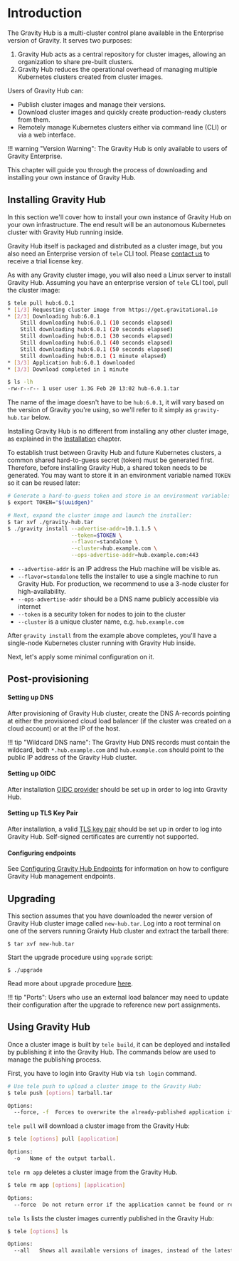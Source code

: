 # Introduction

The Gravity Hub is a multi-cluster control plane available in the Enterprise
version of Gravity. It serves two purposes:

1. Gravity Hub acts as a central repository for cluster images, allowing an
   organization to share pre-built clusters.
2. Gravity Hub reduces the operational overhead of managing multiple Kubernetes
   clusters created from cluster images.

Users of Gravity Hub can:

* Publish cluster images and manage their versions.
* Download cluster images and quickly create production-ready clusters from them.
* Remotely manage Kubernetes clusters either via command line (CLI) or via a web interface.

!!! warning "Version Warning":
    The Gravity Hub is only available to users of Gravity Enterprise.

This chapter will guide you through the process of downloading and installing
your own instance of Gravity Hub.

## Installing Gravity Hub

In this section we'll cover how to install your own instance of Gravity Hub
on your own infrastructure. The end result will be an autonomous Kubernetes 
cluster with Gravity Hub running inside.

Gravity Hub itself is packaged and distributed as a cluster image, but you
also need an Enterprise version of `tele` CLI tool.  Please
[contact us](https://gravitational.com/gravity/demo/) to receive a trial license
key.

As with any Gravity cluster image, you will also need a Linux server to install
Gravity Hub. Assuming you have an enterprise version of `tele` CLI tool, pull
the cluster image:

```bash
$ tele pull hub:6.0.1
* [1/3] Requesting cluster image from https://get.gravitational.io
* [2/3] Downloading hub:6.0.1
	Still downloading hub:6.0.1 (10 seconds elapsed)
	Still downloading hub:6.0.1 (20 seconds elapsed)
	Still downloading hub:6.0.1 (30 seconds elapsed)
	Still downloading hub:6.0.1 (40 seconds elapsed)
	Still downloading hub:6.0.1 (50 seconds elapsed)
	Still downloading hub:6.0.1 (1 minute elapsed)
* [3/3] Application hub:6.0.1 downloaded
* [3/3] Download completed in 1 minute

$ ls -lh
-rw-r--r-- 1 user user 1.3G Feb 20 13:02 hub-6.0.1.tar
```

The name of the image doesn't have to be `hub:6.0.1`, it will vary based on the
version of Gravity you're using, so we'll refer to it simply as
`gravity-hub.tar` below.

Installing Gravity Hub is no different from installing any other cluster image,
as explained in the [Installation](/installation/) chapter.

To establish trust between Gravity Hub and future Kubernetes clusters, a common
shared hard-to-guess secret (token) must be generated first. Therefore, before
installing Gravity Hub, a shared token needs to be generated. You may want to 
store it in an environment variable named `TOKEN` so it can be reused later:

```bash
# Generate a hard-to-guess token and store in an environment variable:
$ export TOKEN="$(uuidgen)"

# Next, expand the cluster image and launch the installer:
$ tar xvf ./gravity-hub.tar
$ ./gravity install --advertise-addr=10.1.1.5 \
                    --token=$TOKEN \
                    --flavor=standalone \
                    --cluster=hub.example.com \
                    --ops-advertise-addr=hub.example.com:443
```

* `--advertise-addr` is an IP address the Hub machine will be visible as.
* `--flavor=standalone` tells the installer to use a single machine to run
  Gravity Hub.  For production, we recommend to use a 3-node cluster for
  high-availability.
* `--ops-advertise-addr` should be a DNS name publicly accessible via internet
* `--token` is a security token for nodes to join to the cluster
* `--cluster` is a unique cluster name, e.g. `hub.example.com`

After `gravity install` from the example above completes, you'll have a single-node 
Kubernetes cluster running with Gravity Hub inside.

Next, let's apply some minimal configuration on it.

## Post-provisioning

#### Setting up DNS

After provisioning of Gravity Hub cluster, create the DNS A-records pointing at
either the provisioned cloud load balancer (if the cluster was created on a
cloud account) or at the IP of the host.

!!! tip "Wildcard DNS name":
      The Gravity Hub DNS records must contain the wildcard, both `*.hub.example.com`
      and `hub.example.com` should point to the public IP address of the
      Gravity Hub cluster.

#### Setting up OIDC

After installation [OIDC provider](/cluster/#configuring-a-cluster) should be
set up in order to log into Gravity Hub.

#### Setting up TLS Key Pair

After installation, a valid [TLS key pair](/cluster/#configuring-tls-key-pair)
should be set up in order to log into Gravity Hub. Self-signed certificates are
currently not supported.

#### Configuring endpoints

See [Configuring Gravity Hub Endpoints](/cluster/#configuring-ops-center-endpoints)
for information on how to configure Gravity Hub management endpoints.

## Upgrading 

This section assumes that you have downloaded the newer version of Gravity Hub
cluster image called `new-hub.tar`. Log into a root terminal on one of the servers 
running Graivty Hub cluster and extract the tarball there:

```bsh
$ tar xvf new-hub.tar
```

Start the upgrade procedure using `upgrade` script:

```bsh
$ ./upgrade
```

Read more about upgrade procedure [here](/cluster/#performing-upgrade).

!!! tip "Ports":
    Users who use an external load balancer may need to update their
    configuration after the upgrade to reference new port assignments.

## Using Gravity Hub

Once a cluster image is built by `tele build`, it can be deployed and installed
by publishing it into the Gravity Hub. The commands below are used to manage
the publishing process.

First, you have to login into Gravity Hub via `tsh login` command.


```bash
# Use tele push to upload a cluster image to the Gravity Hub:
$ tele push [options] tarball.tar

Options:
  --force, -f  Forces to overwrite the already-published application if it exists.
```

`tele pull` will download a cluster image from the Gravity Hub:

```bash
$ tele [options] pull [application]

Options:
  -o   Name of the output tarball.
```

`tele rm app` deletes a cluster image from the Gravity Hub.

```bash
$ tele rm app [options] [application]

Options:
  --force  Do not return error if the application cannot be found or removed.
```

`tele ls` lists the cluster images currently published in the Gravity Hub:

```bash
$ tele [options] ls

Options:
  --all   Shows all available versions of images, instead of the latest versions only
```


